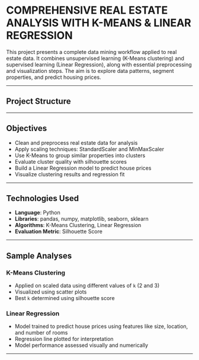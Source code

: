 # COMPREHENSIVE REAL ESTATE ANALYSIS WITH K-MEANS & LINEAR REGRESSION

This project presents a complete data mining workflow applied to real estate data. It combines unsupervised learning (K-Means clustering) and supervised learning (Linear Regression), along with essential preprocessing and visualization steps. The aim is to explore data patterns, segment properties, and predict housing prices.

---

##  Project Structure


---

##  Objectives

- Clean and preprocess real estate data for analysis
- Apply scaling techniques: StandardScaler and MinMaxScaler
- Use K-Means to group similar properties into clusters
- Evaluate cluster quality with silhouette scores
- Build a Linear Regression model to predict house prices
- Visualize clustering results and regression fit

---

##  Technologies Used

- **Language**: Python  
- **Libraries**: pandas, numpy, matplotlib, seaborn, sklearn  
- **Algorithms**: K-Means Clustering, Linear Regression  
- **Evaluation Metric**: Silhouette Score  

---

##  Sample Analyses

### K-Means Clustering
- Applied on scaled data using different values of `k` (2 and 3)
- Visualized using scatter plots
- Best `k` determined using silhouette score

### Linear Regression
- Model trained to predict house prices using features like size, location, and number of rooms
- Regression line plotted for interpretation
- Model performance assessed visually and numerically

---

